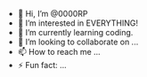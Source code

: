 - 👋 Hi, I’m @0000RP
- 👀 I’m interested in EVERYTHING!
- 🌱 I’m currently learning coding.
- 💞️ I’m looking to collaborate on ...
- 📫 How to reach me ...
- ⚡ Fun fact: ...

<!---
0000RP/0000RP is a ✨ special ✨ repository because its `README.md` (this file) appears on your GitHub profile.
You can click the Preview link to take a look at your changes.
--->
